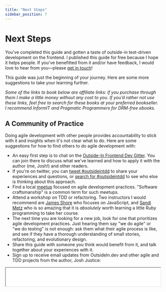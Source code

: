 ```yaml
---
title: "Next Steps"
sidebar_position: 7
---
```


# Next Steps

You've completed this guide and gotten a taste of outside-in test-driven development on the frontend. I published this guide for free because I hope it helps people. If you've benefitted from it and/or have feedback, I would love to hear from you—please [get in touch](/contact.html)!

This guide was just the beginning of your journey. Here are some more suggestions to take your learning further.

*Some of the links to book below are affiliate links: if you purchase through them I make a little money without any cost to you. If you’d rather not use these links, feel free to search for these books at your preferred bookseller. I recommend InformIT and Pragmatic Programmers for DRM-free ebooks.*

## A Community of Practice
Doing agile development with other people provides accountability to stick with it and insights when it's not clear what to do. Here are some suggestions for how to find others to do agile development with:

- An easy first step is to chat on the [Outside-In Frontend Dev Gitter](https://gitter.im/outsideindev/community). You can join there to discuss what we've learned and how to apply it with the author (me, Josh!) and other readers.
- If you're on twitter, you can [tweet #outsideintdd](https://twitter.com/intent/tweet?button_hashtag=outsideintdd&ref_src=twsrc%5Etfw) to share your experiences and questions, or [search for #outsideintdd](https://twitter.com/search?lang=en&q=(%23outsideintdd)&src=typed_query) to see who else is thinking about this approach.
- Find a local [meetup](https://www.meetup.com/) focused on agile development practices. "Software craftsmanship" is a common term for such meetups.
- Attend a workshop on TDD or refactoring. Two instructors I would recommend are [James Shore](https://www.jamesshore.com/Calendar/) who focuses on JavaScript, and [Sandi Metz](https://www.sandimetz.com/courses) who is so amazing that it is *absolutely* worth learning a little Ruby programming to take her course.
- The next time you are looking for a new job, look for one that prioritizes agile development practices. Just hearing them say "we do agile" or "we do testing" is not enough: ask them what their agile process is like, and see if they have a thorough understanding of small stories, refactoring, and evolutionary design.
- Share this guide with someone you think would benefit from it, and talk together about your experiences with it.
- Sign up to receive email updates from OutsideIn.dev and other agile and TDD projects from the author, Josh Justice:

<iframe src="/mailchimp.html" width="100%" height="60" />

## Testing Tool Docs
Just like you learn your framework deeply, it's important to learn your testing tools deeply as well. This will show you what features you can draw from, give you ideas for how to test, and prevent buggy tests due to misunderstanding the test functionality. All of the tools we used have excellent guides, so I would recommend looking through them thoroughly:

- [Cypress - Guides][cypress]
- [Jest - Docs][jest]
- [React Testing Library - Docs][rtl]
- [Vue Test Utils - Guides][vue-test-utils]


## Outside-In TDD

<div className="media">
  <img src="/images/growing-object-oriented-software.jpg" title="Growing Object-Oriented Software, Guided by Tests book cover" className="media-image" />
  <p className="media-description">
    <a href="https://click.linksynergy.com/link?id=9YtTAZ2g23E&offerid=145238.681793&type=2&murl=https%3A%2F%2Fwww.informit.com%2Ftitle%2F9780321503626"><em>Growing Object-Oriented Software, Guided by Tests</em></a><img border={0} width={1} height={1} src="https://ad.linksynergy.com/fs-bin/show?id=9YtTAZ2g23E&bids=145238.681793&type=2&subid=0" /> by Steve Freeman and Nat Pryce is the book that introduced outside-in test-driven development. It's written by the inventors of mock objects, and shows how mocking is intended to be used to isolate parts of your code, as we've done in our tutorial. This book has a more thorough description of the way outside-in TDD addresses change in software by producing code that has both high external and internal quality.
  </p>
</div>

## Test Patterns

<div className="media">
  <a href="https://www.informit.com/store/xunit-test-patterns-refactoring-test-code-9780131495050" target="_blank"><img src="/images/xunit-test-patterns.jpg" title="xUnit Test Patterns book cover" className="media-image" /></a>
  <p className="media-description">
    As we went through the tutorial, we made a lot of decisions about how to organize our tests. Most of these decisions were informed by <a href="https://click.linksynergy.com/link?id=9YtTAZ2g23E&offerid=145238.1694771&type=2&murl=https%3A%2F%2Fwww.informit.com%2Ftitle%2F9780132800051"><em>xUnit Test Patterns: Refactoring Test Code</em></a><img border={0} width={1} height={1} src="https://ad.linksynergy.com/fs-bin/show?id=9YtTAZ2g23E&bids=145238.1694771&type=2&subid=0" /> by Gerard Meszaros. This is a programming-language-agnostic guide to how to create high-quality tests, and the principles apply directly to frontend JavaScript tests. In addition to providing ideas for how to arrange your tests, the book also provides a <em>language</em> for talking about test patterns and their tradeoffs. This can be helpful when guiding others, or when making a case to a team for changing unhelpful patterns.
  </p>
</div>

To get a preview of the book's test patterns and how they apply to JavaScript, check out a talk I gave at Assert(js) 2019, ["Old Solutions to New Testing Problems"][old-solutions].


## Refactoring
The functionality we wrote in this guide was pretty straightforward, so there wasn't much need for refactoring. But as real applications grow and change, the code gets complex, and it's essential to refactor it to avoid getting bogged down in cluttered code. Here are two options for learning about refactoring.

<div className="media">
  <a href="https://www.informit.com/store/refactoring-improving-the-design-of-existing-code-9780134757711" target="_blank"><img src="/images/refactoring.jpg" title="Refactoring book cover" className="media-image" /></a>
  <p className="media-description">
    <a href="https://click.linksynergy.com/link?id=9YtTAZ2g23E&offerid=145238.2754839&type=2&murl=https%3A%2F%2Fwww.informit.com%2Ftitle%2F9780134757599"><em>Refactoring: Improving the Design of Existing Code</em></a><img border={0} width={1} height={1} src="https://ad.linksynergy.com/fs-bin/show?id=9YtTAZ2g23E&bids=145238.2754839&type=2&subid=0" /> by Martin Fowler is the original book that presented refactoring as a disciplined process. It includes a comprehensive reference of different kinds of refactorings that will equip you with options to consider and clear steps to take. The second edition of the book was rewritten in JavaScript, so it's extremely accessible to frontend developers.
  </p>
</div>

<div className="media">
  <a href="https://www.sandimetz.com/99bottles" target="_blank"><img src="/images/99-bottles-of-oop.jpg" title="99 Bottles of OOP book cover" className="media-image" /></a>
  <p className="media-description">
    <a href="https://www.sandimetz.com/99bottles" target="_blank"><em>99 Bottles of OOP</em></a>, by Sandi Metz and Katrina Owen, walks through one extended refactoring step-by-step, giving you the experience of what refactoring over time looks like. Don't let the "object-oriented programming" in the name fool you: even if you write your code in a functional-programming style, this book's principles of identifying code smells, listening to the code, and making small changes all apply just as well.
  </p>
</div>

## Agile Methodology
This book has contained a brief introduction to agile development practices, but it hasn't gotten into the broader scope of doing agile as a team. There are many books on agile development; here are two I would recommend.

<div className="media">
  <a href="https://www.informit.com/store/extreme-programming-explained-embrace-change-9780321278654" target="_blank"><img src="/images/extreme-programming-explained.jpg" title="Extreme Programming Explained book cover" className="media-image" /></a>
  <p className="media-description">
    <a href="https://click.linksynergy.com/link?id=9YtTAZ2g23E&offerid=145238.173981&type=2&murl=https%3A%2F%2Fwww.informit.com%2Ftitle%2F9780321278654"><em>Extreme Programming Explained: Embrace Change</em></a><img border={0} width={1} height={1} src="https://ad.linksynergy.com/fs-bin/show?id=9YtTAZ2g23E&bids=145238.173981&type=2&subid=0" /> is by Kent Beck, the creator of Extreme Programming, one of the early agile methodologies. Beck is also the creator of test-driven development. Unlike some other agile methodologies, Extreme Programming is not agnostic about technical practices. This is important because you can't deliver reliable software on a regular basis without technical processes to keep the software reliable and development speed consistent. *Extreme Programming Explained* also gets into the big-picture values behind Extreme Programming, such as the fact that humans have limited capacities and we should design software practices that acknowledge and support that, rather than deny it.
  </p>
</div>

<div className="media">
  <a href="https://pragprog.com/book/rjnsd/the-nature-of-software-development" target="_blank"><img src="/images/nature-of-software-development.jpg" title="The Nature of Software Development book cover" className="media-image" /></a>
  <p className="media-description">
    <a href="https://pragprog.com/book/rjnsd/the-nature-of-software-development" target="_blank"><em>The Nature of Software Development</em></a>, by Ron Jeffries, is a recent attempt to restate the values and priorities of agile development in a methodology-agnostic way. Rather than teaching a complex approach, it draws out common principles.
  </p>
</div>


## Epilogue
We've reached the end of this guide. I wrote it because I couldn't stop thinking about, talking about, and advocating for outside-in test-driven development and the other agile development practices we've looked at. And that's because they solve a problem that I haven't seen solved any other way: the problem of development slowdown over time due to code that is hard to work with.

New languages and frameworks don't fix this problem, because you can make a mess in any language. More process doesn't fix the problem if the process doesn't account for change. Trying harder doesn't fix the problem, because we're human and have limited capacity.

The reason agile development practices work is that they are based on a realistic view of software development: a view that change is inevitable and people have limited capacities. They're the best way I've found to deliver value to my employers and to have a smooth and calm development experience.

And now you have a foundation and a taste of those practices. I hope you'll try putting them to use in your development work. I think you'll like the results.

Thanks for reading, and keep in touch!


[cypress]: https://docs.cypress.io/guides/overview/why-cypress.html
[jest]: https://jestjs.io/docs/en/getting-started
[old-solutions]: https://youtu.be/OwbgFbr83Jk
[rtl]: https://testing-library.com/docs/react-testing-library/intro
[vue-test-utils]: https://vue-test-utils.vuejs.org/guides/
